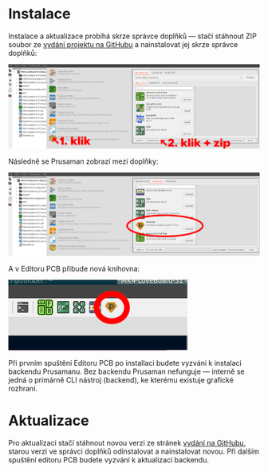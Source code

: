 # Instalace

Instalace a aktualizace probíhá skrze správce doplňků ­— stačí stáhnout ZIP
soubor ze [vydání projektu na
GitHubu](https://github.com/prusa3d/KiKIt_fab_prusa/releases) a nainstalovat jej
skrze správce doplňků:

![](resources/installation1.png)

Následně se Prusaman zobrazí mezi doplňky:

![](resources/installation2.png)

A v Editoru PCB přibude nová knihovna:

![](resources/installation3.png)

Při prvním spuštění Editoru PCB po installaci budete vyzváni k instalaci
backendu Prusamanu. Bez backendu Prusaman nefunguje — interně se jedná o
primárně CLI nástroj (backend), ke kterému existuje grafické rozhraní.

# Aktualizace

Pro aktualizaci stačí stáhnout novou verzi ze stránek [vydání na
GitHubu](https://github.com/prusa3d/KiKIt_fab_prusa/releases), starou verzi ve
správci doplňků odinstalovat a nainstalovat novou. Při dalším spuštění editoru
PCB budete vyzvání k aktualizaci backendu.
